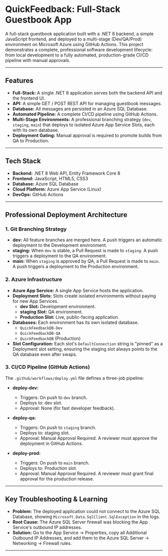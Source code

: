 # QuickFeedback: Full-Stack Guestbook App

A full-stack guestbook application built with a .NET 8 backend, a simple JavaScript frontend, and deployed to a multi-stage (Dev/QA/Prod) environment on Microsoft Azure using GitHub Actions. This project demonstrates a complete, professional software development lifecycle: from local development to a fully automated, production-grade CI/CD pipeline with manual approvals.


---

## Features

- **Full-Stack:** A single .NET 8 application serves both the backend API and the frontend UI.
- **API:** A simple GET / POST REST API for managing guestbook messages.
- **Database:** All messages are persisted in an Azure SQL Database.
- **Automated Pipeline:** A complete CI/CD pipeline using GitHub Actions.
- **Multi-Stage Environments:** A professional branching strategy (`dev`, `staging`, `main`) that deploys to isolated Azure App Service Slots, each with its own database.
- **Deployment Gating:** Manual approval is required to promote builds from QA to Production.

---

## Tech Stack

- **Backend:** .NET 8 Web API, Entity Framework Core 8
- **Frontend:** JavaScript, HTML5, CSS3
- **Database:** Azure SQL Database
- **Cloud Platform:** Azure App Service (Linux)
- **DevOps:** GitHub Actions

---

## Professional Deployment Architecture

### 1. Git Branching Strategy

- **dev:** All feature branches are merged here. A push triggers an automatic deployment to the Development environment.
- **staging:** When `dev` is stable, a Pull Request is made to `staging`. A push triggers a deployment to the QA environment.
- **main:** When `staging` is approved by QA, a Pull Request is made to `main`. A push triggers a deployment to the Production environment.

### 2. Azure Infrastructure

- **Azure App Service:** A single App Service hosts the application.
- **Deployment Slots:** Slots create isolated environments without paying for new App Services.
  - **dev Slot:** Development environment.
  - **staging Slot:** QA environment.
  - **Production Slot:** Live, public-facing application.
- **Databases:** Each environment has its own isolated database.
  - `QuickFeedbackDB-Dev`
  - `QuickFeedbackDB-QA`
  - `QuickFeedbackDB` (Production)
- **Slot Configuration:** Each slot's `DefaultConnection` string is "pinned" as a Deployment slot setting, ensuring the staging slot always points to the QA database even after swaps.

### 3. CI/CD Pipeline (GitHub Actions)

The `.github/workflows/deploy.yml` file defines a three-job pipeline:

- **deploy-dev:**
  - Triggers: On push to `dev` branch.
  - Deploys to: dev slot.
  - Approval: None (for fast developer feedback).

- **deploy-qa:**
  - Triggers: On push to `staging` branch.
  - Deploys to: staging slot.
  - Approval: Manual Approval Required. A reviewer must approve the deployment in GitHub Actions.

- **deploy-prod:**
  - Triggers: On push to `main` branch.
  - Deploys to: Production slot.
  - Approval: Manual Approval Required. A reviewer must grant final approval for the production release.

---

## Key Troubleshooting & Learning

- **Problem:** The deployed application could not connect to the Azure SQL Database, showing `Microsoft.Data.SqlClient.SqlException` in the logs.
- **Root Cause:** The Azure SQL Server firewall was blocking the App Service's outbound IP addresses.
- **Solution:** Go to the App Service -> Properties, copy all Additional Outbound IP Addresses, and add them to the Azure SQL Server -> Networking -> Firewall rules.

---




